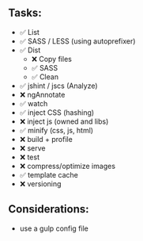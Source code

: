 ## Tasks:
  * :white_check_mark: List
  * :white_check_mark: SASS / LESS (using autoprefixer)
  * :white_check_mark: Dist
    * :x: Copy files
    * :white_check_mark: SASS
    * :white_check_mark: Clean
  * :white_check_mark: jshint / jscs (Analyze)
  * :x: ngAnnotate
  * :white_check_mark: watch
  * :white_check_mark: inject CSS (hashing)
  * :x: inject js (owned and libs)
  * :white_check_mark: minify (css, js, html)
  * :x: build + profile
  * :x: serve
  * :x: test
  * :x: compress/optimize images
  * :white_check_mark: template cache
  * :x: versioning

## Considerations:
  * use a gulp config file
